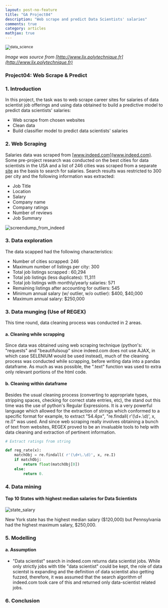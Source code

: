 ```yaml
---
layout: post-no-feature
title: "GA Project04"
description: "Web scrape and predict Data Scientists' salaries"
comments: true
category: articles
mathjax: true
---
```


<sup>![data_science]({{site-url}}/images/data-science.png)</sup>

*Image was source from [http://www.lix.polytechnique.fr](http://www.lix.polytechnique.fr)*


### Project04: Web Scrape & Predict

### 1. Introduction

In this project, the task was to web scrape career sites for salaries of data scientist job offerings and using data obtained to build a predictive model to predict data scientists' salaries:

   - Web scrape from chosen websites
   - Clean data
   - Build classifier model to predict data scientists' salaries

### 2. Web Scraping

Salaries data was scraped from [www.indeed.com](www.indeed.com). Some pre-project research was conducted on the best cities for data scientists in the USA and a list of 246 cities was scraped from a separate [site](https://www.goodcall.com/data-center/best-places-data-scientists) as the basis to search for salaries. Search results was restricted to 300 per city and the following information was extracted:

   - Job Title
   - Location
   - Salary
   - Company name
   - Company ratings
   - Number of reviews
   - Job Summary

![screendump_from_indeed]({{site-url}}/images/indeed_screen_dump.png)

### 3. Data exploration

The data scapped had the following characteristics:

- Number of cities scrapped: 246
- Maximum number of listings per city: 300
- Total job listings scrapped : 60,294
- Total job listings (less duplicates): 11,311
- Total job listings with monthly/yearly salaries: 571
- Remaining listings after accounting for outliers: 545
- Minimum annual salary (w/ outlier, w/o outlier): $400, $40,000
- Maximum annual salary: $250,000

### 3. Data munging (Use of REGEX)

This time round, data cleaning process was conducted in 2 areas.

#### a. Cleaning while scrapping

Since data was obtained using web scraping technique (python's: "requests" and "beautifulsoup" since indeed.com does not use AJAX, in which case SELENIUM would be used instead), much of the cleaning process was conducted while scrapping, before writing data into a pandas dataframe. As much as was possible, the ".text" function was used to extra only relevant portions of the html code. 

#### b. Cleaning within dataframe

Besides the usual cleaning process (converting to appropriate types, stripping spaces, checking for correct state entries, etc), the stand out this time was the use of python's Regular Expressions. It is a very powerful language which allowed for the extraction of strings which conformed to a specific format for example, to extract "54.4px", "re.findall( r'(\d+\.\d)', x, re.I)" was used. And since web scraping really involves obtaining a bunch of text from websites, REGEX proved to be an invaluable tools to help with data cleaning and extraction of pertinent information.

```py
# Extract ratings from string

def reg_rate(x):
    matchObj = re.findall( r'(\d+\.\d)', x, re.I)
    if matchObj:
        return float(matchObj[0])
    else:
        return 0.
```

### 4. Data mining

#### Top 10 States with highest median salaries for Data Scientists

![state_salary]({{site-url}}/images/boxplot_salary.png)

New York state has the highest median salary ($120,000) but Pennsylvania had the highest maximum salary, $250,000.

### 5. Modelling



#### a. Assumption

   - "Data scientist" search in indeed.com returns data scientist jobs. While only strictly jobs with title "data scientist" could be kept, the role of data scientst is expanding and the definition of data scientist also getting fuzzed, therefore, it was assumed that the search algorithm of indeed.com took care of this and returned only data-scientist related jobs.

### 6. Conclusion


